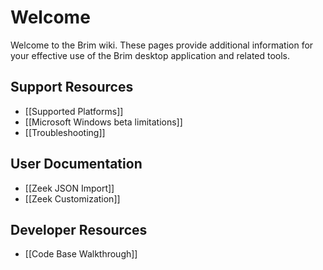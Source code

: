 # Welcome

Welcome to the Brim wiki. These pages provide additional information for your
effective use of the Brim desktop application and related tools.

## Support Resources
* [[Supported Platforms]]
* [[Microsoft Windows beta limitations]]
* [[Troubleshooting]]

## User Documentation

* [[Zeek JSON Import]]
* [[Zeek Customization]]

## Developer Resources

* [[Code Base Walkthrough]]
